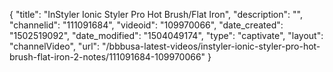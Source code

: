 {
    "title": "InStyler Ionic Styler Pro Hot Brush\/Flat Iron",
    "description": "",
    "channelid": "111091684",
    "videoid": "109970066",
    "date_created": "1502519092",
    "date_modified": "1504049174",
    "type": "captivate",
    "layout": "channelVideo",
    "url": "\/bbbusa-latest-videos\/instyler-ionic-styler-pro-hot-brush-flat-iron-2-notes\/111091684-109970066"
}